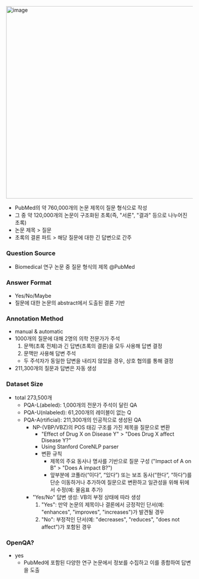 <img width="518" alt="image" src="https://github.com/user-attachments/assets/830e2c7e-fc1f-42d6-af4a-a629ee17fb81">

- PubMed의 약 760,000개의 논문 제목이 질문 형식으로 작성
- 그 중 약 120,000개의 논문이 구조화된 초록(즉, "서론", "결과" 등으로 나누어진 초록)
- 논문 제목 > 질문
- 초록의 결론 파트 > 해당 질문에 대한 긴 답변으로 간주

### Question Source
- Biomedical 연구 논문 중 질문 형식의 제목 @PubMed

### Answer Format
- Yes/No/Maybe
- 질문에 대한 논문의 abstract에서 도출된 결론 기반

### Annotation Method
- manual & automatic
- 1000개의 질문에 대해 2명의 의학 전문가가 주석
  1. 문맥(초록 전체)과 긴 답변(초록의 결론)을 모두 사용해 답변 결정
  2. 문맥만 사용해 답변 주석
  - 두 주석자가 동일한 답변을 내리지 않았을 경우, 상호 협의를 통해 결정
- 211,300개의 질문과 답변은 자동 생성

### Dataset Size
- total 273,500개
  - PQA-L(abeled): 1,000개의 전문가 주석이 달린 QA
  - PQA-U(nlabeled): 61,200개의 레이블이 없는 Q
  - PQA-A(rtificial): 211,300개의 인공적으로 생성된 QA
    - NP-(VBP/VBZ)의 POS 태깅 구조를 가진 제목을 질문으로 변환
      - "Effect of Drug X on Disease Y" > "Does Drug X affect Disease Y?"
      - Using Stanford CoreNLP parser
      - 변환 규칙
        - 제목의 주요 동사나 명사를 기반으로 질문 구성 ("Impact of A on B" > "Does A impact B?")
        - 앞부분에 코퓰라(“이다”, “있다”) 또는 보조 동사(“한다”, “하다”)를 단순 이동하거나 추가하여 질문으로 변환하고 일관성을 위해 뒤에서 수정(예: 물음표 추가)
    - "Yes/No" 답변 생성: VB의 부정 상태에 따라 생성
      1. "Yes": 만약 논문의 제목이나 결론에서 긍정적인 단서(예: "enhances", "improves", "increases")가 발견될 경우
      2. "No": 부정적인 단서(예: "decreases", "reduces", "does not affect")가 포함된 경우

### OpenQA?
- yes
  - PubMed에 포함된 다양한 연구 논문에서 정보를 수집하고 이를 종합하여 답변을 도출

